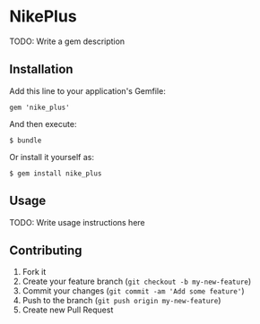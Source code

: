 # NikePlus

TODO: Write a gem description

## Installation

Add this line to your application's Gemfile:

    gem 'nike_plus'

And then execute:

    $ bundle

Or install it yourself as:

    $ gem install nike_plus

## Usage

TODO: Write usage instructions here

## Contributing

1. Fork it
2. Create your feature branch (`git checkout -b my-new-feature`)
3. Commit your changes (`git commit -am 'Add some feature'`)
4. Push to the branch (`git push origin my-new-feature`)
5. Create new Pull Request

